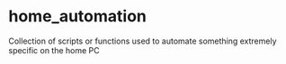 # home_automation
 Collection of scripts or functions used to automate something extremely specific on the home PC
